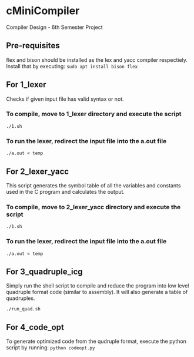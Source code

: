# cMiniCompiler
Compiler Design - 6th Semester Project

## Pre-requisites
flex and bison should be installed as the lex and yacc compiler respectiely. Install that by executing:
`sudo apt install bison flex`

## For 1_lexer
Checks if given input file has valid syntax or not.

### To compile, move to 1_lexer directory and execute the script
`./1.sh` 

### To run the lexer, redirect the input file into the a.out file
`./a.out < temp`

## For 2_lexer_yacc
This script generates the symbol table of all the variables and constants used in the C program and calculates the output.

### To compile, move to 2_lexer_yacc directory and execute the script
`./1.sh` 

### To run the lexer, redirect the input file into the a.out file
`./a.out < temp`

## For 3_quadruple_icg
Simply run the shell script to compile and reduce the program into low level quadruple format code (similar to assembly).
It will also generate a table of quadruples.

`./run_quad.sh`

## For 4_code_opt
To generate optimized code from the qudruple format, execute the python script by running:
`python codeopt.py`
